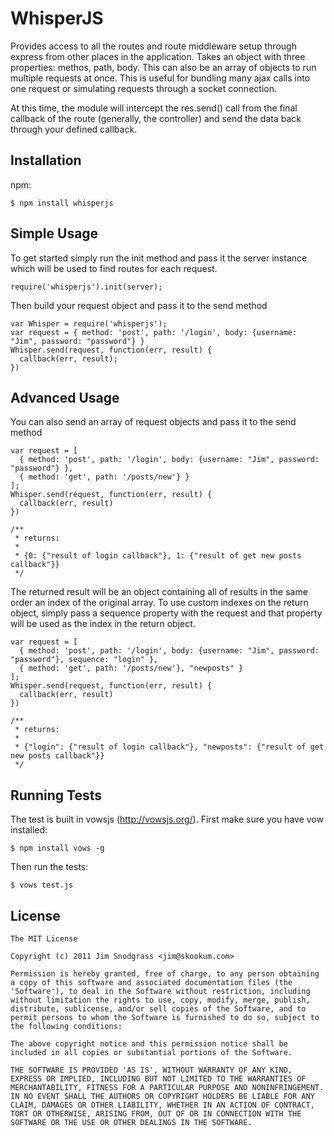 # WhisperJS

  Provides access to all the routes and route middleware setup through express from other places in the application. Takes an object with three properties: methos, path, body.  This can also be an array of objects to run multiple requests at once.  This is useful for bundling many ajax calls into one request or simulating requests through a socket connection.

  At this time, the module will intercept the res.send() call from the final callback of the route (generally, the controller) and send the data back through your defined callback.

## Installation

npm:

    $ npm install whisperjs

## Simple Usage

To get started simply run the init method and pass it the server instance which will be used to find routes for each request.
  
    require('whisperjs').init(server);

Then build your request object and pass it to the send method

    var Whisper = require('whisperjs');
    var request = { method: 'post', path: '/login', body: {username: "Jim", password: "password"} }
    Whisper.send(request, function(err, result) {
      callback(err, result);
    })

## Advanced Usage

You can also send an array of request objects and pass it to the send method

    var request = [
      { method: 'post', path: '/login', body: {username: "Jim", password: "password"} },
      { method: 'get', path: '/posts/new'} }
    ];
    Whisper.send(request, function(err, result) {
      callback(err, result)
    })

    /**
     * returns:
     * 
     * {0: {"result of login callback"}, 1: {"result of get new posts callback"}}
     */

The returned result will be an object containing all of results in the same order an index of the original array. To use custom indexes on the return object, simply pass a sequence property with the request and that property will be used as the index in the return object.

    var request = [
      { method: 'post', path: '/login', body: {username: "Jim", password: "password"}, sequence: "login" },
      { method: 'get', path: '/posts/new'}, "newposts" }
    ];
    Whisper.send(request, function(err, result) {
      callback(err, result)
    })

    /**
     * returns:
     * 
     * {"login": {"result of login callback"}, "newposts": {"result of get new posts callback"}}
     */


## Running Tests

The test is built in vowsjs (http://vowsjs.org/). First make sure you have vow installed:

    $ npm install vows -g

Then run the tests:

    $ vows test.js

## License

    The MIT License

    Copyright (c) 2011 Jim Snodgrass <jim@skookum.com>

    Permission is hereby granted, free of charge, to any person obtaining
    a copy of this software and associated documentation files (the
    'Software'), to deal in the Software without restriction, including
    without limitation the rights to use, copy, modify, merge, publish,
    distribute, sublicense, and/or sell copies of the Software, and to
    permit persons to whom the Software is furnished to do so, subject to
    the following conditions:

    The above copyright notice and this permission notice shall be
    included in all copies or substantial portions of the Software.

    THE SOFTWARE IS PROVIDED 'AS IS', WITHOUT WARRANTY OF ANY KIND,
    EXPRESS OR IMPLIED, INCLUDING BUT NOT LIMITED TO THE WARRANTIES OF
    MERCHANTABILITY, FITNESS FOR A PARTICULAR PURPOSE AND NONINFRINGEMENT.
    IN NO EVENT SHALL THE AUTHORS OR COPYRIGHT HOLDERS BE LIABLE FOR ANY
    CLAIM, DAMAGES OR OTHER LIABILITY, WHETHER IN AN ACTION OF CONTRACT,
    TORT OR OTHERWISE, ARISING FROM, OUT OF OR IN CONNECTION WITH THE
    SOFTWARE OR THE USE OR OTHER DEALINGS IN THE SOFTWARE.
